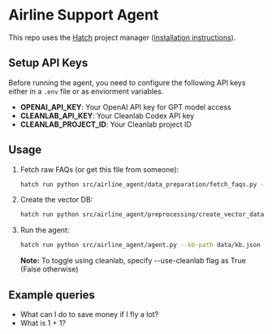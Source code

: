 # Airline Support Agent

This repo uses the [Hatch](https://hatch.pypa.io/) project manager ([installation instructions](https://hatch.pypa.io/latest/install/)).

## Setup API Keys

Before running the agent, you need to configure the following API keys either in a `.env` file or as enviorment variables.

- **OPENAI_API_KEY**: Your OpenAI API key for GPT model access
- **CLEANLAB_API_KEY**: Your Cleanlab Codex API key  
- **CLEANLAB_PROJECT_ID**: Your Cleanlab project ID


## Usage

1. Fetch raw FAQs (or get this file from someone):

    ```bash
    hatch run python src/airline_agent/data_preparation/fetch_faqs.py --path data/kb.json
    ```

2. Create the vector DB:

    ```bash
    hatch run python src/airline_agent/preprocessing/create_vector_database.py --data-path data/kb.json --vector-db-path data/vector-db
    ```

3. Run the agent:

    ```bash
    hatch run python src/airline_agent/agent.py --kb-path data/kb.json --vector-db-path data/vector-db --use-cleanlab True
    ```

    **Note:** To toggle using cleanlab, specify --use-cleanlab flag as True (False otherwise)

## Example queries

- What can I do to save money if I fly a lot?
- What is 1 + 1?
